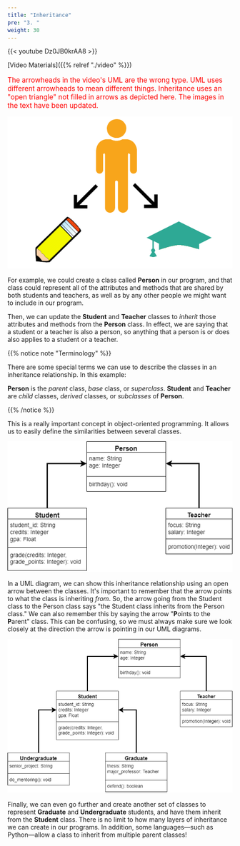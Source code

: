 ```yaml
---
title: "Inheritance"
pre: "3. "
weight: 30
---
```


{{< youtube Dz0JB0krAA8  >}}

[Video Materials]({{% relref "./video" %}})

<p style="color:red;font-size:110%;padding:10">The arrowheads in the video's UML are the wrong type.  UML uses different arrowheads to mean different things.  Inheritance uses an "open triangle" not filled in arrows as depicted here.  The images in the text have been updated. </p>

![Person Inherited by Student and Teacher](/images/13-inherit/12.3.inherit.png)

For example, we could create a class called **Person** in our program, and that class could represent all of the attributes and methods that are shared by both students and teachers, as well as by any other people we might want to include in our program. 

Then, we can update the **Student** and **Teacher** classes to _inherit_ those attributes and methods from the **Person** class. In effect, we are saying that a student or a teacher is also a person, so anything that a person is or does also applies to a student or a teacher. 

{{% notice note "Terminology" %}}

There are some special terms we can use to describe the classes in an inheritance relationship. In this example:

**Person** is the _parent_ class, _base_ class, or _superclass_.
**Student** and **Teacher** are _child_ classes, _derived_ classes, or _subclasses_ of **Person**. 

{{% /notice %}}

This is a really important concept in object-oriented programming. It allows us to easily define the similarities between several classes. 

![UML Diagram showing Relationship between Student, Person, and Teacher Classes](/images/13-inherit/12.3.uml.png)

In a UML diagram, we can show this inheritance relationship using an open arrow between the classes. It's important to remember that the arrow points to what the class is inheriting _from_. So, the arrow going from the Student class to the Person class says "the Student class inherits from the Person class." We can also remember this by saying the arrow "**P**oints to the **P**arent" class. This can be confusing, so we must always make sure we look closely at the direction the arrow is pointing in our UML diagrams.

![UML Diagram showing Relationship between Many Classes Classes](/images/13-inherit/12.3.uml2.png)

Finally, we can even go further and create another set of classes to represent **Graduate** and **Undergraduate** students, and have them inherit from the **Student** class. There is no limit to how many layers of inheritance we can create in our programs. In addition, some languages—such as Python—allow a class to inherit from multiple parent classes!